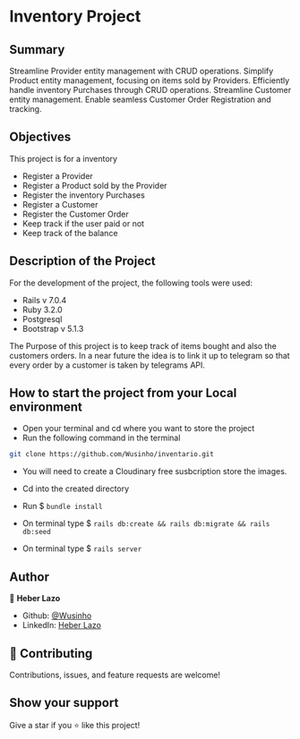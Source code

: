 # Inventory Project

## Summary
Streamline Provider entity management with CRUD operations. Simplify Product entity management, focusing on items sold by Providers. Efficiently handle inventory Purchases through CRUD operations. Streamline Customer entity management. Enable seamless Customer Order Registration and tracking.

## Objectives

This project is for a inventory

- Register a Provider
- Register a Product sold by the Provider
- Register the inventory Purchases
- Register a Customer
- Register the Customer Order
- Keep track if the user paid or not
- Keep track of the balance

## Description of the Project

For the development of the project, the following tools were used:

- Rails v 7.0.4
- Ruby 3.2.0
- Postgresql
- Bootstrap v 5.1.3

The Purpose of this project is to keep track of items bought and also the customers orders. In a near future
the idea is to link it up to telegram so that every order by a customer is taken by telegrams API.

## How to start the project from your Local environment

- Open your terminal and cd where you want to store the project
- Run the following command in the terminal
```bash
git clone https://github.com/Wusinho/inventario.git
```
- You will need to create a Cloudinary free susbcription store the images.

- Cd into the created directory
- Run $ `bundle install`
- On terminal type $ `rails db:create && rails db:migrate && rails db:seed`
- On terminal type $ `rails server`

## Author

👤 **Heber Lazo**

- Github: [@Wusinho](https://github.com/Wusinho)
- LinkedIn: [Heber Lazo](https://www.linkedin.com/in/heber-lazo-benza-523266133/)

## 🤝 Contributing

Contributions, issues, and feature requests are welcome!

## Show your support

Give a star if you :star: like this project!

